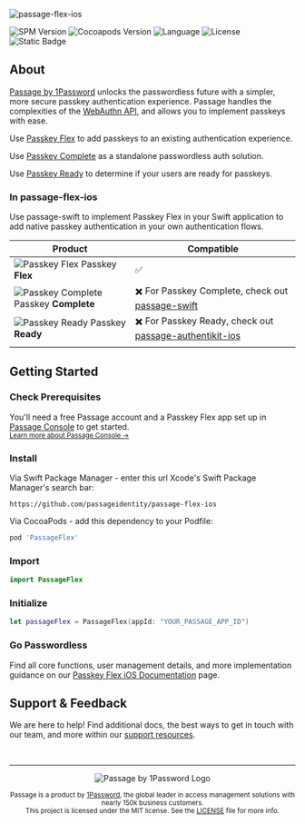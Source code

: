 ![passage-flex-ios](https://storage.googleapis.com/passage-docs/github-md-assets/passage-flex-ios.png)

![SPM Version](https://img.shields.io/github/v/release/passageidentity/passage-flex-ios?style=flat&label=Swift%20Package)
![Cocoapods Version](https://img.shields.io/github/v/release/passageidentity/passage-flex-ios?style=flat&label=CocoaPods)
![Language](https://img.shields.io/badge/Swift-informational?style=flat&logo=swift&logoColor=white&color=FA7343)
![License](https://img.shields.io/github/license/passageidentity/passage-flex-ios.svg?style=flat) ![Static Badge](https://img.shields.io/badge/Built_by_1Password-grey?logo=1password)

## About

[Passage by 1Password](https://1password.com/product/passage) unlocks the passwordless future with a simpler, more secure passkey authentication experience. Passage handles the complexities of the [WebAuthn API](https://blog.1password.com/what-is-webauthn/), and allows you to implement passkeys with ease.

Use [Passkey Flex](https://docs.passage.id/flex) to add passkeys to an existing authentication experience.

Use [Passkey Complete](https://docs.passage.id/complete) as a standalone passwordless auth solution.

Use [Passkey Ready](https://docs.passage.id/passkey-ready) to determine if your users are ready for passkeys.

### In passage-flex-ios

Use passage-swift to implement Passkey Flex in your Swift application to add native passkey authentication in your own authentication flows.

| Product                                                                                                                                  | Compatible                                                                                                            |
| ---------------------------------------------------------------------------------------------------------------------------------------- | --------------------------------------------------------------------------------------------------------------------- |
| ![Passkey Flex](https://storage.googleapis.com/passage-docs/github-md-assets/passage-passkey-flex-icon.png) Passkey **Flex**             | ✅                                                                                                                    |
| ![Passkey Complete](https://storage.googleapis.com/passage-docs/github-md-assets/passage-passkey-complete-icon.png) Passkey **Complete** | ✖️ For Passkey Complete, check out [passage-swift](https://github.com/passageidentity/passage-swift)                  |
| ![Passkey Ready](https://storage.googleapis.com/passage-docs/github-md-assets/passage-passkey-ready-icon.png) Passkey **Ready**          | ✖️ For Passkey Ready, check out [passage-authentikit-ios](https://github.com/passageidentity/passage-authentikit-ios) |
|                                                                                                                                          |

## Getting Started

### Check Prerequisites

<p>
 You'll need a free Passage account and a Passkey Flex app set up in <a href="https://console.passage.id/">Passage Console</a> to get started. <br />
 <sub><a href="https://docs.passage.id/home#passage-console">Learn more about Passage Console →</a></sub>
</p>

### Install

Via Swift Package Manager - enter this url Xcode's Swift Package Manager's search bar:

```
https://github.com/passageidentity/passage-flex-ios
```

Via CocoaPods - add this dependency to your Podfile:

```ruby
pod 'PassageFlex'
```

### Import

```swift
import PassageFlex
```

### Initialize

```swift
let passageFlex = PassageFlex(appId: "YOUR_PASSAGE_APP_ID")
```

### Go Passwordless

Find all core functions, user management details, and more implementation guidance on our [Passkey Flex iOS Documentation](https://docs.passage.id/complete/ios/add-passage) page.

## Support & Feedback

We are here to help! Find additional docs, the best ways to get in touch with our team, and more within our [support resources](https://github.com/passageidentity/.github/blob/main/SUPPORT.md).

<br />

---

<p align="center">
    <picture>
      <source media="(prefers-color-scheme: dark)" srcset="https://storage.googleapis.com/passage-docs/github-md-assets/passage-by-1password-dark.png">
      <source media="(prefers-color-scheme: light)" srcset="https://storage.googleapis.com/passage-docs/github-md-assets/passage-by-1password-light.png">
      <img alt="Passage by 1Password Logo" src="https://storage.googleapis.com/passage-docs/github-md-assets/passage-by-1password-light.png">
    </picture>
</p>

<p align="center">
    <sub>Passage is a product by <a href="https://1password.com/product/passage">1Password</a>, the global leader in access management solutions with nearly 150k business customers.</sub><br />
    <sub>This project is licensed under the MIT license. See the <a href="LICENSE">LICENSE</a> file for more info.</sub>
</p>
